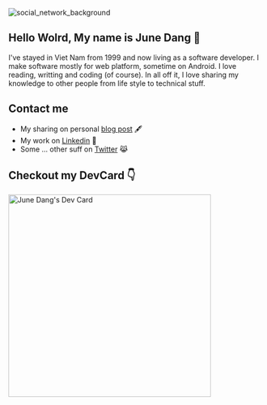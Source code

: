 ![social_network_background](https://user-images.githubusercontent.com/34393773/224543215-b718f5cd-dfa0-4a94-b279-d6692aa474c4.png)

## Hello Wolrd, My name is June Dang 👋

I've stayed in Viet Nam from 1999 and now living as a software developer. I make software mostly for web platform, sometime on Android. 
I love reading, writting and coding (of course). In all off it, I love sharing my knowledge to other people from life style to technical stuff.

## Contact me
- My sharing on personal [blog post](https://junedang.com) 🖋️
- My work on [Linkedin](https://www.linkedin.com/in/%C4%91%E1%BA%B7ng-d%C5%A9ng-843588163/) 💼
- Some ... other suff on [Twitter](https://twitter.com/june_dang0706) 😹

## Checkout my DevCard 👇
<a href="https://app.daily.dev/junedang"><img src="https://api.daily.dev/devcards/0ba5cf1ce365484e8a890f8a77db36bb.png?r=w97" width="400" alt="June Dang's Dev Card"/></a>
